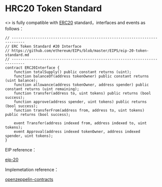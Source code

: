 # HRC20 Token Standard

<<XYX>> is fully compatible with [ERC20](https://eips.ethereum.org/EIPS/eip-20) standard，interfaces and events as follows：

```
// ----------------------------------------------------------------------------
// ERC Token Standard #20 Interface
// https://github.com/ethereum/EIPs/blob/master/EIPS/eip-20-token-standard.md
// ----------------------------------------------------------------------------
contract ERC20Interface {
    function totalSupply() public constant returns (uint);
    function balanceOf(address tokenOwner) public constant returns (uint balance);
    function allowance(address tokenOwner, address spender) public constant returns (uint remaining);
    function transfer(address to, uint tokens) public returns (bool success);
    function approve(address spender, uint tokens) public returns (bool success);
    function transferFrom(address from, address to, uint tokens) public returns (bool success);

    event Transfer(address indexed from, address indexed to, uint tokens);
    event Approval(address indexed tokenOwner, address indexed spender, uint tokens);
}
```

EIP reference：

[eip-20](https://eips.ethereum.org/EIPS/eip-20)

Implemetation reference：

[openzeppelin-contracts](https://github.com/OpenZeppelin/openzeppelin-contracts/tree/master/contracts/token/ERC20)
